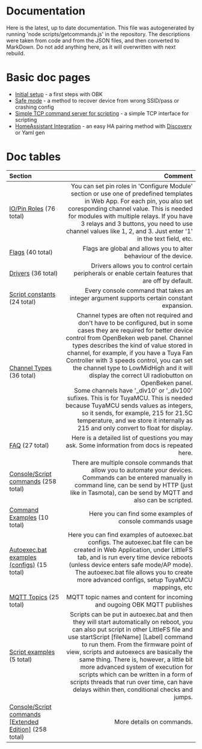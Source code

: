 # Documentation
Here is the latest, up to date documentation.
This file was autogenerated by running 'node scripts/getcommands.js' in the repository.
The descriptions were taken from code and from the JSON files, and then converted to MarkDown.
Do not add anything here, as it will overwritten with next rebuild.

# Basic doc pages 
- [Initial setup](https://github.com/openshwprojects/OpenBK7231T_App/blob/main/docs/initialSetup.md) - a first steps with OBK
- [Safe mode](https://github.com/openshwprojects/OpenBK7231T_App/blob/main/docs/safeMode.md) - a method to recover device from wrong SSID/pass or crashing config
- [Simple TCP command server for scripting](https://github.com/openshwprojects/OpenBK7231T_App/blob/main/docs/tcpServer.md) - a simple TCP interface for scripting
- [HomeAssistant Integration](https://github.com/openshwprojects/OpenBK7231T_App/blob/main/docs/homeAssistant.md) - an easy HA pairing method with [Discovery](https://www.youtube.com/watch?v=pkcspey25V4) or Yaml gen

# Doc tables 
| Section        | Comment        |
|:------------- |------:|
| [IO/Pin Roles](https://github.com/openshwprojects/OpenBK7231T_App/blob/main/docs/ioRoles.md) (76 total) | You can set pin roles in 'Configure Module' section or use one of predefined templates in Web App. For each pin, you also set coresponding channel value. This is needed for modules with multiple relays. If you have 3 relays and 3 buttons, you need to use channel values like 1, 2, and 3. Just enter '1' in the text field, etc. |
| [Flags](https://github.com/openshwprojects/OpenBK7231T_App/blob/main/docs/flags.md) (40 total) | Flags are global and allows you to alter behaviour of the device. |
| [Drivers](https://github.com/openshwprojects/OpenBK7231T_App/blob/main/docs/drivers.md) (36 total) | Drivers allows you to control certain peripherals or enable certain features that are off by default. |
| [Script constants](https://github.com/openshwprojects/OpenBK7231T_App/blob/main/docs/constants.md) (24 total) | Every console command that takes an integer argument supports certain constant expansion.  |
| [Channel Types](https://github.com/openshwprojects/OpenBK7231T_App/blob/main/docs/channelTypes.md) (36 total) | Channel types are often not required and don't have to be configured, but in some cases they are required for better device control from OpenBeken web panel. Channel types describes the kind of value stored in channel, for example, if you have a Tuya Fan Controller with 3 speeds control, you can set the channel type to LowMidHigh and it will display the correct UI radiobutton on OpenBeken panel.<br>Some channels have '_div10' or '_div100' sufixes. This is for TuyaMCU. This is needed because TuyaMCU sends values as integers, so it sends, for example, 215 for 21.5C temperature, and we store it internally as 215 and only convert to float for display. |
| [FAQ](https://github.com/openshwprojects/OpenBK7231T_App/blob/main/docs/faq.md) (27 total) | Here is a detailed list of questions you may ask. Some information from docs is repeated here. |
| [Console/Script commands](https://github.com/openshwprojects/OpenBK7231T_App/blob/main/docs/commands.md) (258 total) | There are multiple console commands that allow you to automate your devices. Commands can be entered manually in command line, can be send by HTTP (just like in Tasmota), can be send by MQTT and also can be scripted. |
| [Command Examples](https://github.com/openshwprojects/OpenBK7231T_App/blob/main/docs/commandExamples.md) (10 total) | Here you can find some examples of console commands usage |
| [Autoexec.bat examples (configs)](https://github.com/openshwprojects/OpenBK7231T_App/blob/main/docs/autoexecExamples.md) (15 total) | Here you can find examples of autoexec.bat configs. The autoexec.bat file can be created in Web Application, under LittleFS tab, and is run every time device reboots (unless device enters safe mode/AP mode). The autoexec.bat file allows you to create more advanced configs, setup TuyaMCU mappings, etc |
| [MQTT Topics](https://github.com/openshwprojects/OpenBK7231T_App/blob/main/docs/mqttTopics.md) (25 total) | MQTT topic names and content for incoming and ougoing OBK MQTT publishes |
| [Script examples](https://github.com/openshwprojects/OpenBK7231T_App/blob/main/docs/scriptExamples.md) (5 total) | Scripts can be put in autoexec.bat and then they will start automatically on reboot, you can also put script in other LittleFS file and use startScript [fileName] [Label] command to run them. From the firmware point of view, scripts and autoexecs are basically the same thing. There is, however, a little bit more advanced system of execution for scripts which can be written in a form of scripts threads that run over time, can have delays within then, conditional checks and jumps. |
| [Console/Script commands [Extended Edition]](https://github.com/openshwprojects/OpenBK7231T_App/blob/main/docs/commands-extended.md) (258 total) | More details on commands. |
